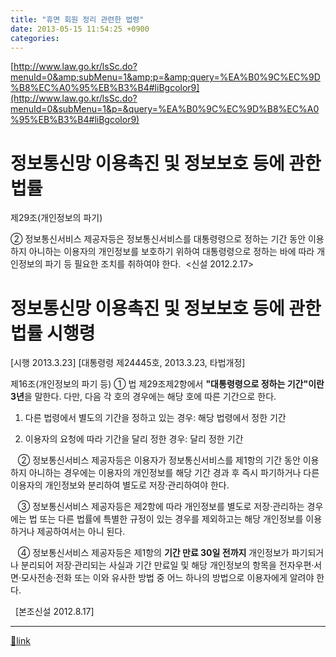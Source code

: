 ```yaml
---
title: "휴면 회원 정리 관련한 법령"
date: 2013-05-15 11:54:25 +0900
categories: 
---
```

  

[http://www.law.go.kr/lsSc.do?menuId=0&amp;subMenu=1&amp;p=&amp;query=%EA%B0%9C%EC%9D%B8%EC%A0%95%EB%B3%B4#liBgcolor9](http://www.law.go.kr/lsSc.do?menuId=0&subMenu=1&p=&query=%EA%B0%9C%EC%9D%B8%EC%A0%95%EB%B3%B4#liBgcolor9)  


# 정보통신망 이용촉진 및 정보보호 등에 관한 법률

제29조(개인정보의 파기)

② 정보통신서비스 제공자등은 정보통신서비스를 대통령령으로 정하는 기간 동안 이용하지 아니하는 이용자의 개인정보를 보호하기 위하여 대통령령으로 정하는 바에 따라 개인정보의 파기 등 필요한 조치를 취하여야 한다.  &lt;신설 2012.2.17&gt;

  
  


# 정보통신망 이용촉진 및 정보보호 등에 관한 법률 시행령

[시행 2013.3.23] [대통령령 제24445호, 2013.3.23, 타법개정]

  


제16조(개인정보의 파기 등) ① 법 제29조제2항에서 **"대통령령으로 정하는 기간"이란 3년**을 말한다. 다만, 다음 각 호의 경우에는 해당 호에 따른 기간으로 한다.

1. 다른 법령에서 별도의 기간을 정하고 있는 경우: 해당 법령에서 정한 기간

2. 이용자의 요청에 따라 기간을 달리 정한 경우: 달리 정한 기간

   ② 정보통신서비스 제공자등은 이용자가 정보통신서비스를 제1항의 기간 동안 이용하지 아니하는 경우에는 이용자의 개인정보를 해당 기간 경과 후 즉시 파기하거나 다른 이용자의 개인정보와 분리하여 별도로 저장·관리하여야 한다.

   ③ 정보통신서비스 제공자등은 제2항에 따라 개인정보를 별도로 저장·관리하는 경우에는 법 또는 다른 법률에 특별한 규정이 있는 경우를 제외하고는 해당 개인정보를 이용하거나 제공하여서는 아니 된다.

   ④ 정보통신서비스 제공자등은 제1항의 **기간 만료 30일 전까지** 개인정보가 파기되거나 분리되어 저장·관리되는 사실과 기간 만료일 및 해당 개인정보의 항목을 전자우편·서면·모사전송·전화 또는 이와 유사한 방법 중 어느 하나의 방법으로 이용자에게 알려야 한다.

  [본조신설 2012.8.17]



  


  ***
[🔗link](http://www.mins01.com/mh/tech/read/834)